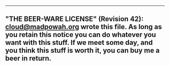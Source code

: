 ----------------------------------------------------------------------------
"THE BEER-WARE LICENSE" (Revision 42):
<cloud@madpowah.org> wrote this file. As long as you retain this notice you
can do whatever you want with this stuff. If we meet some day, and you think
this stuff is worth it, you can buy me a beer in return.
----------------------------------------------------------------------------
